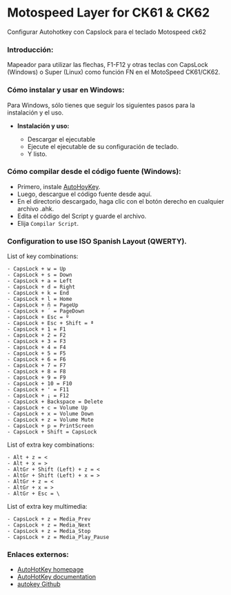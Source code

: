# Motospeed Layer for CK61 & CK62
Configurar Autohotkey con Capslock para el teclado Motospeed ck62

### Introducción:
Mapeador para utilizar las flechas, F1-F12 y otras teclas con CapsLock (Windows) o Super (Linux) como función FN en el MotoSpeed CK61/CK62.

### Cómo instalar y usar en Windows:

Para Windows, sólo tienes que seguir los siguientes pasos para la instalación y el uso.

* **Instalación y uso:**
  
  * Descargar el ejecutable 
  * Ejecute el ejecutable de su configuración de teclado.
  * Y listo.

### Cómo compilar desde el código fuente (Windows):

* Primero, instale [AutoHoyKey](https://www.autohotkey.com/).
* Luego, descargue el código fuente desde aquí.
* En el directorio descargado, haga clic con el botón derecho en cualquier archivo .ahk.
* Edita el código del Script y guarde el archivo.
* Elija `Compilar Script`.

### Configuration to use ISO Spanish Layout (QWERTY).

List of key combinations:

    - CapsLock + w = Up
    - CapsLock + s = Down
    - CapsLock + a = Left
    - CapsLock + d = Right
    - CapsLock + k = End
    - CapsLock + l = Home
    - CapsLock + ñ = PageUp
    - CapsLock + ´ = PageDown
    - CapsLock + Esc = º
    - CapsLock + Esc + Shift = ª
    - CapsLock + 1 = F1
    - CapsLock + 2 = F2
    - CapsLock + 3 = F3
    - CapsLock + 4 = F4
    - CapsLock + 5 = F5
    - CapsLock + 6 = F6
    - CapsLock + 7 = F7
    - CapsLock + 8 = F8
    - CapsLock + 9 = F9
    - CapsLock + 10 = F10
    - CapsLock + ' = F11
    - CapsLock + ¡ = F12
    - CapsLock + Backspace = Delete
    - CapsLock + c = Volume Up
    - CapsLock + x = Volume Down
    - CapsLock + z = Volume Mute
    - CapsLock + p = PrintScreen
	- CapsLock + Shift = CapsLock

List of extra key combinations:

    - Alt + z = <
    - Alt + x = >
    - AltGr + Shift (Left) + z = <
    - AltGr + Shift (Left) + x = >
    - AltGr + z = <
    - AltGr + x = >
    - AltGr + Esc = \

List of extra key multimedia:

    - CapsLock + z = Media_Prev
    - CapsLock + z = Media_Next
    - CapsLock + z = Media_Stop
    - CapsLock + z = Media_Play_Pause

	
### Enlaces externos:

* [AutoHotKey homepage](https://www.autohotkey.com/)
* [AutoHotKey documentation](https://www.autohotkey.com/docs/AutoHotkey.htm)
* [autokey Github](https://github.com/autokey/autokey)